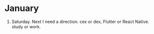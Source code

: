 # January

1. Saturday. Next I need a direction. cex or dex, Flutter or React Native. study or work.